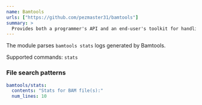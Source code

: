 ```yaml
---
name: Bamtools
urls: ["https://github.com/pezmaster31/bamtools"]
summary: >
  Provides both a programmer's API and an end-user's toolkit for handling BAM files
---
```


<!--
~~~~~ DO NOT EDIT ~~~~~
This file is autogenerated from the MultiQC module python docstring.
Do not edit the markdown, it will be overwritten.

File path for the source of this content: test-data/data/modules/bamtools/bamtools.py
~~~~~~~~~~~~~~~~~~~~~~~
-->

The module parses `bamtools stats` logs generated by Bamtools.

Supported commands: `stats`

### File search patterns

```yaml
bamtools/stats:
  contents: "Stats for BAM file(s):"
  num_lines: 10
```
